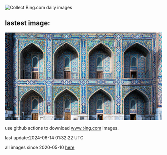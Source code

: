 ![Collect Bing.com daily images](https://github.com/counter2015/bing-daily-images/workflows/Collect%20Bing.com%20daily%20images/badge.svg)
## lastest image:
![](images/RegistanUzbekistan.jpg)

use github actions to download www.bing.com images.

last update:2024-06-14 01:32:22 UTC

all images since 2020-05-10 [here](https://github.com/counter2015/bing-daily-images/tree/master/images) 
